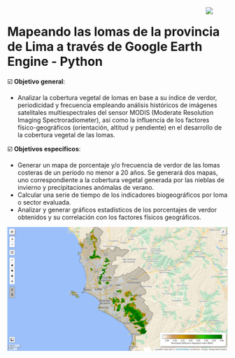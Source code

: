 <img src="https://www1.undp.org/etc/designs/projectrey/img/pnud-logo-30.svg" align="right" width = 10%/>

# Mapeando las lomas de la provincia de Lima a través de Google Earth Engine - Python 

:ballot_box_with_check: **Objetivo general**: 

- Analizar la cobertura vegetal de lomas en base a su índice de verdor, periodicidad y frecuencia empleando análisis históricos de imágenes satelitales multiespectrales del sensor MODIS (Moderate Resolution Imaging Spectroradiometer), así como la influencia de los factores físico-geográficos (orientación, altitud y pendiente) en el desarrollo de la cobertura vegetal de las lomas.

:ballot_box_with_check: **Objetivos específicos**:

- Generar un mapa de porcentaje y/o frecuencia de verdor de las lomas costeras de un período no menor a 20 años. Se generará dos mapas, uno correspondiente a la cobertura vegetal generada por las nieblas de invierno y precipitaciones anómalas de verano.
- Calcular una serie de tiempo de los indicadores biogeográficos por loma o sector evaluada.
- Analizar y generar gráficos estadísticos de los porcentajes de verdor obtenidos y su correlación con los factores físicos geográficos.

<img src="main/lomas.png">
